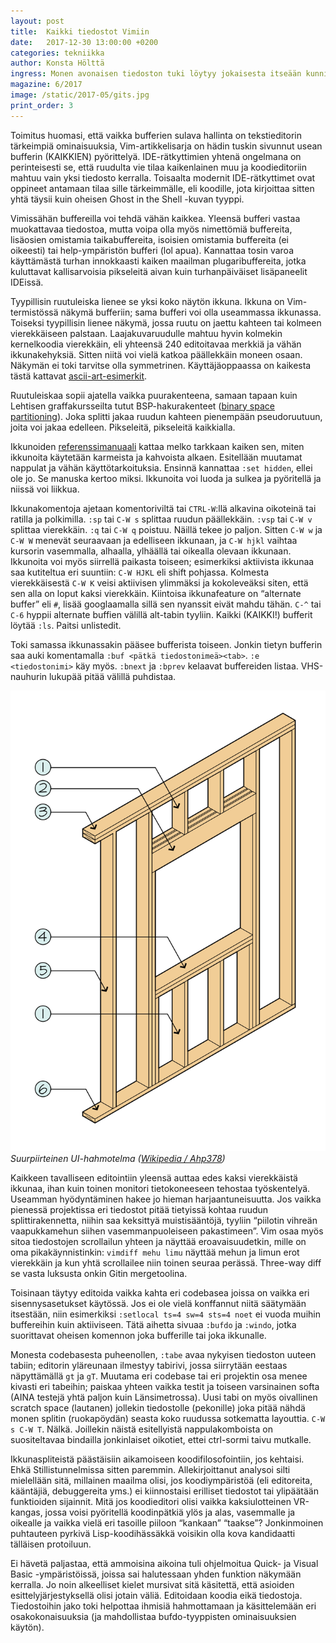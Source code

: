 ```yaml
---
layout: post
title:  Kaikki tiedostot Vimiin
date:   2017-12-30 13:00:00 +0200
categories: tekniikka
author: Konsta Hölttä
ingress: Monen avonaisen tiedoston tuki löytyy jokaisesta itseään kunnioittavasta tekstieditorista. Vimissä tiedostoja voi editoida mm. vierekkäin ja allekkain kuin ikkunamanagerissa ikkunoita, ja eri vierekkäin-allekkain-näkymiä saa useita kuin ikkunamanagerissa virtuaalityöpöytiä.
magazine: 6/2017
image: /static/2017-05/gits.jpg
print_order: 3
---
```

Toimitus huomasi, että vaikka bufferien sulava hallinta on tekstieditorin tärkeimpiä ominaisuuksia, Vim-artikkelisarja on hädin tuskin sivunnut usean bufferin (KAIKKIEN) pyörittelyä. IDE-rätkyttimien yhtenä ongelmana on perinteisesti se, että ruudulta vie tilaa kaikenlainen muu ja koodieditoriin mahtuu vain yksi tiedosto kerralla. Toisaalta modernit IDE-rätkyttimet ovat oppineet antamaan tilaa sille tärkeimmälle, eli koodille, jota kirjoittaa sitten yhtä täysii kuin oheisen Ghost in the Shell -kuvan tyyppi.

Vimissähän buffereilla voi tehdä vähän kaikkea. Yleensä bufferi vastaa muokattavaa tiedostoa, mutta voipa olla myös nimettömiä buffereita, lisäosien omistamia taikabuffereita, isoisien omistamia buffereita (ei oikeesti) tai help-ympäristön bufferi (lol apua). Kannattaa tosin varoa käyttämästä turhan innokkaasti kaiken maailman plugaribuffereita, jotka kuluttavat kallisarvoisia pikseleitä aivan kuin turhanpäiväiset lisäpaneelit IDEissä.

Tyypillisin ruutuleiska lienee se yksi koko näytön ikkuna. Ikkuna on Vim-termistössä näkymä bufferiin; sama bufferi voi olla useammassa ikkunassa. Toiseksi tyypillisin lienee näkymä, jossa ruutu on jaettu kahteen tai kolmeen vierekkäiseen palstaan. Laajakuvaruudulle mahtuu hyvin kolmekin kernelkoodia vierekkäin, eli yhteensä 240 editoitavaa merkkiä ja vähän ikkunakehyksiä. Sitten niitä voi vielä katkoa päällekkäin moneen osaan. Näkymän ei toki tarvitse olla symmetrinen. Käyttäjäoppaassa on kaikesta tästä kattavat [ascii-art-esimerkit][1].

Ruutuleiskaa sopii ajatella vaikka puurakenteena, samaan tapaan kuin Lehtisen graffakursseilta tutut BSP-hakurakenteet ([binary space partitioning][2]). Joka splitti jakaa ruudun kahteen pienempään pseudoruutuun, joita voi jakaa edelleen. Pikseleitä, pikseleitä kaikkialla.

Ikkunoiden [referenssimanuaali][3] kattaa melko tarkkaan kaiken sen, miten ikkunoita käytetään karmeista ja kahvoista alkaen. Esitellään muutamat nappulat ja vähän käyttötarkoituksia. Ensinnä kannattaa `:set hidden`, ellei ole jo. Se manuska kertoo miksi. Ikkunoita voi luoda ja sulkea ja pyöritellä ja niissä voi liikkua.

Ikkunakomentoja ajetaan komentoriviltä tai `CTRL-W`:llä alkavina oikoteinä tai ratilla ja polkimilla. `:sp` tai `C-W s` splittaa ruudun päällekkäin. `:vsp` tai `C-W v` splittaa vierekkäin. `:q` tai `C-W q` poistuu. Näillä tekee jo paljon. Sitten `C-W w` ja `C-W W` menevät seuraavaan ja edelliseen ikkunaan, ja `C-W hjkl` vaihtaa kursorin vasemmalla, alhaalla, ylhäällä tai oikealla olevaan ikkunaan. Ikkunoita voi myös siirrellä paikasta toiseen; esimerkiksi aktiivista ikkunaa saa kutiteltua eri suuntiin: `C-W HJKL` eli shift pohjassa. Kolmesta vierekkäisestä `C-W K` veisi aktiivisen ylimmäksi ja kokoleveäksi siten, että sen alla on loput kaksi vierekkäin. Kiintoisa ikkunafeature on “alternate buffer” eli `#`, lisää googlaamalla sillä sen nyanssit eivät mahdu tähän. `C-^` tai `C-6` hyppii alternate buffien välillä alt-tabin tyyliin. Kaikki (KAIKKI!) bufferit löytää `:ls`. Paitsi unlistedit.

Toki samassa ikkunassakin pääsee bufferista toiseen. Jonkin tietyn bufferin saa auki komentamalla `:buf <pätkä tiedostonimeä><tab>`. `:e <tiedostonimi>` käy myös. `:bnext` ja `:bprev` kelaavat buffereiden listaa. VHS-nauhurin lukupää pitää välillä puhdistaa.

![](/static/2017-05/windowdiagram.png)
*Suurpiirteinen UI-hahmotelma ([Wikipedia / Ahp378](https://commons.wikimedia.org/wiki/File:WallPanelDiagram.svg))*

Kaikkeen tavalliseen editointiin yleensä auttaa edes kaksi vierekkäistä ikkunaa, ihan kuin toinen monitori tietokoneeseen tehostaa työskentelyä. Useamman hyödyntäminen hakee jo hieman harjaantuneisuutta. Jos vaikka pienessä projektissa eri tiedostot pitää tietyissä kohtaa ruudun splittirakennetta, niihin saa keksittyä muistisääntöjä, tyyliin “piilotin vihreän vaapukkamehun siihen vasemmanpuoleiseen pakastimeen”. Vim osaa myös sitoa tiedostojen scrollailun yhteen ja näyttää eroavaisuudetkin, mille on oma pikakäynnistinkin: `vimdiff mehu limu` näyttää mehun ja limun erot vierekkäin ja kun yhtä scrollailee niin toinen seuraa perässä. Three-way diff se vasta luksusta onkin Gitin mergetoolina.

Toisinaan täytyy editoida vaikka kahta eri codebasea joissa on vaikka eri sisennysasetukset käytössä. Jos ei ole vielä konffannut niitä säätymään itsestään, niin esimerkiksi `:setlocal ts=4 sw=4 sts=4 noet` ei vuoda muihin buffereihin kuin aktiiviseen. Tätä aihetta sivuaa `:bufdo` ja `:windo`, jotka suorittavat oheisen komennon joka bufferille tai joka ikkunalle.

Monesta codebasesta puheenollen, `:tabe` avaa nykyisen tiedoston uuteen tabiin; editorin yläreunaan ilmestyy tabirivi, jossa siirrytään eestaas näpyttämällä `gt` ja `gT`. Muutama eri codebase tai eri projektin osa menee kivasti eri tabeihin; paiskaa yhteen vaikka testit ja toiseen varsinainen softa (AINA testejä yhtä paljon kuin Länsimetrossa). Uusi tabi on myös oivallinen scratch space (lautanen) jollekin tiedostolle (pekonille) joka pitää nähdä monen splitin (ruokapöydän) seasta koko ruudussa sotkematta layouttia. `C-W s C-W T`. Nälkä. Joillekin näistä esitellyistä nappulakomboista on suositeltavaa bindailla jonkinlaiset oikotiet, ettei ctrl-sormi taivu mutkalle.

Ikkunaspliteistä päästäisiin aikamoiseen koodifilosofointiin, jos kehtaisi. Ehkä Stillistunnelmissa sitten paremmin. Allekirjoittanut analysoi silti mielellään sitä, millainen maailma olisi, jos koodiympäristöä (eli editoreita, kääntäjiä, debuggereita yms.) ei kiinnostaisi erilliset tiedostot tai ylipäätään funktioiden sijainnit. Mitä jos koodieditori olisi vaikka kaksiulotteinen VR-kangas, jossa voisi pyöritellä koodinpätkiä ylös ja alas, vasemmalle ja oikealle ja vaikka vielä eri tasoille piiloon “kankaan” “taakse”? Jonkinmoinen puhtauteen pyrkivä Lisp-koodihässäkkä voisikin olla kova kandidaatti tälläisen protoiluun.

Ei hävetä paljastaa, että ammoisina aikoina tuli ohjelmoitua Quick- ja Visual Basic -ympäristöissä, joissa sai halutessaan yhden funktion näkymään kerralla. Jo noin alkeelliset kielet mursivat sitä käsitettä, että asioiden esittelyjärjestyksellä olisi jotain väliä. Editoidaan koodia eikä tiedostoja. Tiedostoihin jako toki helpottaa ihmisiä hahmottamaan ja käsittelemään eri osakokonaisuuksia (ja mahdollistaa bufdo-tyyppisten ominaisuuksien käytön).

[1]: <http://vimdoc.sourceforge.net/htmldoc/usr_08.html>
[2]: <https://en.wikipedia.org/wiki/Binary_space_partitioning>
[3]: <http://vimdoc.sourceforge.net/htmldoc/windows.html>
